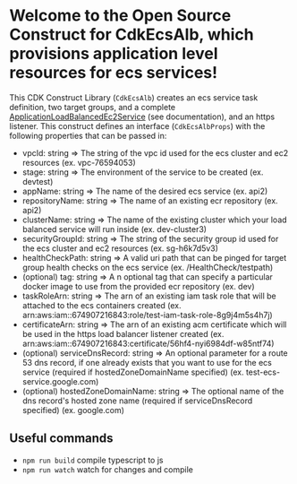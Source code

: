 # Welcome to the Open Source Construct for CdkEcsAlb, which provisions application level resources for ecs services!

This CDK Construct Library (`CdkEcsAlb`) creates an ecs service task definition, two target groups, and a complete [ApplicationLoadBalancedEc2Service](https://docs.aws.amazon.com/cdk/api/latest/docs/@aws-cdk_aws-ecs-patterns.ApplicationLoadBalancedEc2Service.html) (see documentation), and an https listener.  This construct defines an interface (`CdkEcsAlbProps`) with the following properties that can be passed in:

- vpcId: string => The string of the vpc id used for the ecs cluster and ec2 resources (ex. vpc-76594053)
- stage: string => The environment of the service to be created (ex. devtest)
- appName: string => The name of the desired ecs service (ex. api2)
- repositoryName: string => The name of an existing ecr repository (ex. api2)
- clusterName: string => The name of the existing cluster which your load balanced service will run inside (ex. dev-cluster3)
- securityGroupId: string => The string of the security group id used for the ecs cluster and ec2 resources (ex. sg-h6k7d5v3)
- healthCheckPath: string => A valid uri path that can be pinged for target group health checks on the ecs service (ex. /HealthCheck/testpath)
- (optional) tag: string => A n optional tag that can specify a particular docker image to use from the provided ecr repository (ex. dev)
- taskRoleArn: string => The arn of an existing iam task role that will be attached to the ecs containers created (ex. arn:aws:iam::674907216843:role/test-iam-task-role-8g9j4m5s4h7j)
- certificateArn: string => The arn of an existing acm certificate which will be used in the https load balancer listener created (ex. arn:aws:iam::674907216843:certificate/56hf4-nyi6984df-w85ntf74)
- (optional) serviceDnsRecord: string => An optional parameter for a route 53 dns record, if one already exists that you want to use for the ecs service (required if hostedZoneDomainName specified) (ex. test-ecs-service.google.com)
- (optional) hostedZoneDomainName: string => The optional name of the dns record's hosted zone name (required if serviceDnsRecord specified) (ex. google.com)

## Useful commands

- `npm run build` compile typescript to js
- `npm run watch` watch for changes and compile